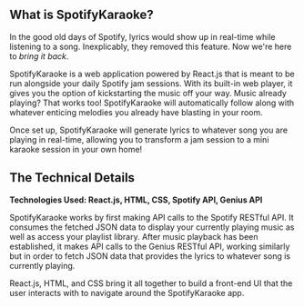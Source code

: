 ## What is SpotifyKaraoke?
In the good old days of Spotify, lyrics would show up in real-time while listening to a song. Inexplicably, they removed this feature. Now we're here to *bring it back*.

SpotifyKaraoke is a web application powered by React.js that is meant to be run alongside your daily Spotify jam sessions. With its built-in web player, it gives you the option of kickstarting the music off your way. Music already playing? That works too! SpotifyKaraoke will automatically follow along with whatever enticing melodies you already have blasting in your room.

Once set up, SpotifyKaraoke will generate lyrics to whatever song you are playing in real-time, allowing you to transform a jam session to a mini karaoke session in your own home!

## The Technical Details

**Technologies Used: React.js, HTML, CSS, Spotify API, Genius API**

SpotifyKaraoke works by first making API calls to the Spotify RESTful API. It consumes the fetched JSON data to display your currently playing music as well as access your playlist library. After music playback has been established, it makes API calls to the Genius RESTful API, working similarly but in order to fetch JSON data that provides the lyrics to whatever song is currently playing.

React.js, HTML, and CSS bring it all together to build a front-end UI that the user interacts with to navigate around the SpotifyKaraoke app.
